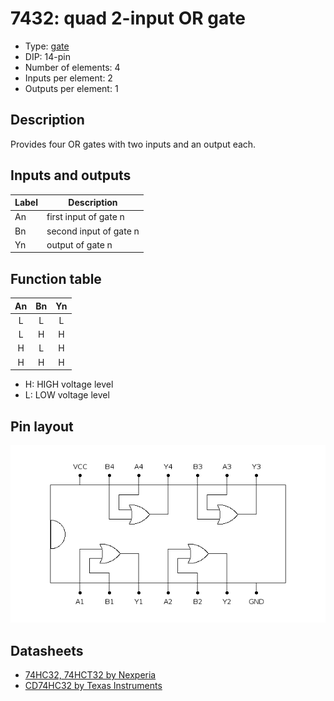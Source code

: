 # 7432: quad 2-input OR gate

- Type: [gate](gates.md)
- DIP: 14-pin
- Number of elements: 4
- Inputs per element: 2
- Outputs per element: 1

## Description

Provides four OR gates with two inputs and an output each.

## Inputs and outputs

| Label | Description            |
| ----- | ---------------------- |
| An    | first input of gate n  |
| Bn    | second input of gate n |
| Yn    | output of gate n       |

## Function table

| An  | Bn  | Yn  |
|:---:|:---:|:---:|
|  L  |  L  |  L  |
|  L  |  H  |  H  |
|  H  |  L  |  H  |
|  H  |  H  |  H  |

- H: HIGH voltage level
- L: LOW voltage level

## Pin layout

![](../dia/7432-dip.png)

## Datasheets

- [74HC32, 74HCT32 by Nexperia](https://assets.nexperia.com/documents/data-sheet/74HC_HCT32.pdf)
- [CD74HC32 by Texas Instruments](http://www.ti.com/lit/gpn/cd74hc32)
